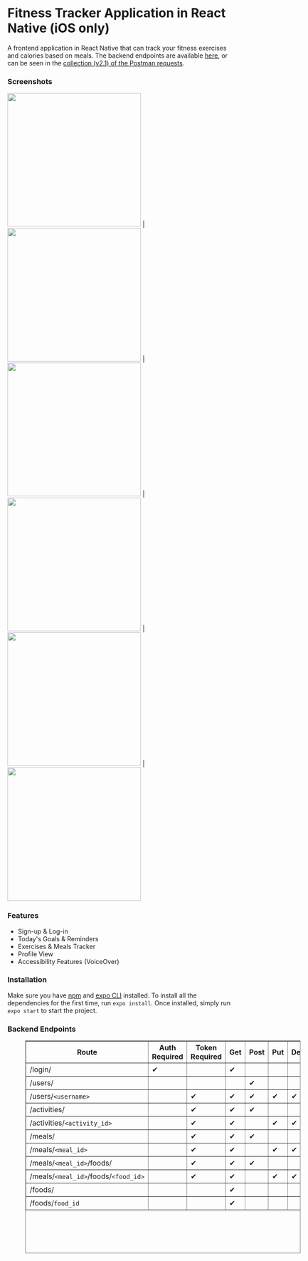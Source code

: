 # Fitness Tracker Application in React Native (iOS only)
A frontend application in React Native that can track your fitness exercises and calories based on meals. The backend endpoints are available [here](#be), or can be seen in the [collection (v2.1) of the Postman requests](/ReactNative.postman_collection.json).

### Screenshots
<img src="screenshots/login.PNG" width="300"> | <img src="screenshots/add_exercise.PNG" width="300"> | <img src="screenshots/exercises.PNG" width="300"> | <img src="screenshots/today.PNG" width="300"> | <img src="screenshots/meals.PNG" width="300"> | <img src="screenshots/profile.PNG" width="300">

### Features
- Sign-up & Log-in
- Today's Goals & Reminders
- Exercises & Meals Tracker
- Profile View
- Accessibility Features (VoiceOver)

### Installation
Make sure you have [npm](https://docs.npmjs.com/) and [expo CLI](https://docs.expo.io/workflow/expo-cli/) installed. To install all the dependencies for the first time, run `expo install`. Once installed, simply run `expo start` to start the project.

<a name="be"></a>
### Backend Endpoints
<figure class="md-table-fig">
<table class="md-table" style="border-style: solid; height: 478px; width: 619px;" border="1">
<thead>
<tr class="md-end-block" style="height: 28px;">
<th style="height: 28px; width: 243px;"><span class="td-span"><span class="md-plain">Route</span></span></th>
<th style="height: 28px; width: 100px;"><span class="td-span"><span class="md-plain">Auth Required</span></span></th>
<th style="height: 28px; width: 107px;"><span class="td-span"><span class="md-plain">Token Required</span></span></th>
<th style="height: 28px; width: 31px;"><span class="td-span"><span class="md-plain">Get</span></span></th>
<th style="height: 28px; width: 37px;"><span class="td-span"><span class="md-plain">Post</span></span></th>
<th style="height: 28px; width: 30px;"><span class="td-span"><span class="md-plain">Put</span></span></th>
<th style="height: 28px; width: 53px;"><span class="td-span"><span class="md-plain">Delete</span></span></th>
</tr>
</thead>
<tbody>
<tr class="md-end-block" style="height: 30px;">
<td style="height: 30px; width: 243px;"><span class="td-span"><span class="md-plain">/login/</span></span></td>
<td style="height: 30px; width: 100px;"><span class="td-span"><span class="md-plain">✔︎</span></span></td>
<td style="height: 30px; width: 107px;"></td>
<td style="height: 30px; width: 31px;"><span class="td-span"><span class="md-plain">✔︎</span></span></td>
<td style="height: 30px; width: 37px;"></td>
<td style="height: 30px; width: 30px;"></td>
<td style="height: 30px; width: 53px;"></td>
</tr>
<tr class="md-end-block" style="height: 30px;">
<td style="height: 30px; width: 243px;"><span class="td-span"><span class="md-plain">/users/</span></span></td>
<td style="height: 30px; width: 100px;"></td>
<td style="height: 30px; width: 107px;"></td>
<td style="height: 30px; width: 31px;"></td>
<td style="height: 30px; width: 37px;"><span class="td-span"><span class="md-plain">✔︎</span></span></td>
<td style="height: 30px; width: 30px;"></td>
<td style="height: 30px; width: 53px;"></td>
</tr>
<tr class="md-end-block" style="height: 30px;">
<td style="height: 30px; width: 243px;"><span class="td-span"><span class="md-plain">/users/</span><span class="md-pair-s"><code>&lt;username&gt;</code></span></span></td>
<td style="height: 30px; width: 100px;"></td>
<td style="height: 30px; width: 107px;"><span class="td-span"><span class="md-plain">✔︎</span></span></td>
<td style="height: 30px; width: 31px;"><span class="td-span"><span class="md-plain">✔︎</span></span></td>
<td style="height: 30px; width: 37px;"><span class="td-span"><span class="md-plain">✔︎</span></span></td>
<td style="height: 30px; width: 30px;"><span class="td-span"><span class="md-plain">✔︎</span></span></td>
<td style="height: 30px; width: 53px;"><span class="td-span"><span class="md-plain">✔︎</span></span></td>
</tr>
<tr class="md-end-block" style="height: 30px;">
<td style="height: 30px; width: 243px;"><span class="td-span"><span class="md-plain">/activities/</span></span></td>
<td style="height: 30px; width: 100px;"></td>
<td style="height: 30px; width: 107px;"><span class="td-span"><span class="md-plain">✔︎</span></span></td>
<td style="height: 30px; width: 31px;"><span class="td-span"><span class="md-plain">✔︎</span></span></td>
<td style="height: 30px; width: 37px;"><span class="td-span"><span class="md-plain">✔︎</span></span></td>
<td style="height: 30px; width: 30px;"></td>
<td style="height: 30px; width: 53px;"></td>
</tr>
<tr class="md-end-block" style="height: 30px;">
<td style="height: 30px; width: 243px;"><span class="td-span"><span class="md-plain">/activities/</span><span class="md-pair-s"><code>&lt;activity_id&gt;</code></span></span></td>
<td style="height: 30px; width: 100px;"></td>
<td style="height: 30px; width: 107px;"><span class="td-span"><span class="md-plain">✔︎</span></span></td>
<td style="height: 30px; width: 31px;"><span class="td-span"><span class="md-plain">✔︎</span></span></td>
<td style="height: 30px; width: 37px;"></td>
<td style="height: 30px; width: 30px;"><span class="td-span"><span class="md-plain">✔︎</span></span></td>
<td style="height: 30px; width: 53px;"><span class="td-span"><span class="md-plain">✔︎</span></span></td>
</tr>
<tr class="md-end-block" style="height: 30px;">
<td style="height: 30px; width: 243px;"><span class="td-span"><span class="md-plain">/meals/</span></span></td>
<td style="height: 30px; width: 100px;"></td>
<td style="height: 30px; width: 107px;"><span class="td-span"><span class="md-plain">✔︎</span></span></td>
<td style="height: 30px; width: 31px;"><span class="td-span"><span class="md-plain">✔︎</span></span></td>
<td style="height: 30px; width: 37px;"><span class="td-span"><span class="md-plain">✔︎</span></span></td>
<td style="height: 30px; width: 30px;"></td>
<td style="height: 30px; width: 53px;"></td>
</tr>
<tr class="md-end-block" style="height: 30px;">
<td style="height: 30px; width: 243px;"><span class="td-span"><span class="md-plain">/meals/</span><span class="md-pair-s"><code>&lt;meal_id&gt;</code></span></span></td>
<td style="height: 30px; width: 100px;"></td>
<td style="height: 30px; width: 107px;"><span class="td-span"><span class="md-plain">✔︎</span></span></td>
<td style="height: 30px; width: 31px;"><span class="td-span"><span class="md-plain">✔︎</span></span></td>
<td style="height: 30px; width: 37px;"></td>
<td style="height: 30px; width: 30px;"><span class="td-span"><span class="md-plain">✔︎</span></span></td>
<td style="height: 30px; width: 53px;"><span class="td-span"><span class="md-plain">✔︎</span></span></td>
</tr>
<tr class="md-end-block" style="height: 30px;">
<td style="height: 30px; width: 243px;"><span class="td-span"><span class="md-plain">/meals/</span><span class="md-pair-s"><code>&lt;meal_id&gt;</code></span><span class="md-plain">/foods/</span></span></td>
<td style="height: 30px; width: 100px;"></td>
<td style="height: 30px; width: 107px;"><span class="td-span"><span class="md-plain">✔︎</span></span></td>
<td style="height: 30px; width: 31px;"><span class="td-span"><span class="md-plain">✔︎</span></span></td>
<td style="height: 30px; width: 37px;"><span class="td-span"><span class="md-plain">✔︎</span></span></td>
<td style="height: 30px; width: 30px;"></td>
<td style="height: 30px; width: 53px;"></td>
</tr>
<tr class="md-end-block" style="height: 30px;">
<td style="height: 30px; width: 243px;"><span class="td-span"><span class="md-plain">/meals/</span><span class="md-pair-s"><code>&lt;meal_id&gt;</code></span><span class="md-plain">/foods/</span><span class="md-pair-s"><code>&lt;food_id&gt;</code></span></span></td>
<td style="height: 30px; width: 100px;"></td>
<td style="height: 30px; width: 107px;"><span class="td-span"><span class="md-plain">✔︎</span></span></td>
<td style="height: 30px; width: 31px;"><span class="td-span"><span class="md-plain">✔︎</span></span></td>
<td style="height: 30px; width: 37px;"></td>
<td style="height: 30px; width: 30px;"><span class="td-span"><span class="md-plain">✔︎</span></span></td>
<td style="height: 30px; width: 53px;"><span class="td-span"><span class="md-plain">✔︎</span></span></td>
</tr>
<tr class="md-end-block" style="height: 30px;">
<td style="height: 30px; width: 243px;"><span class="td-span"><span class="md-plain">/foods/</span></span></td>
<td style="height: 30px; width: 100px;"></td>
<td style="height: 30px; width: 107px;"></td>
<td style="height: 30px; width: 31px;"><span class="td-span"><span class="md-plain">✔︎</span></span></td>
<td style="height: 30px; width: 37px;"></td>
<td style="height: 30px; width: 30px;"></td>
<td style="height: 30px; width: 53px;"></td>
</tr>
<tr class="md-end-block" style="height: 30px;">
<td style="height: 30px; width: 243px;"><span class="td-span"><span class="md-plain">/foods/</span><span class="md-pair-s"><code>food_id</code></span></span></td>
<td style="height: 30px; width: 100px;"></td>
<td style="height: 30px; width: 107px;"></td>
<td style="height: 30px; width: 31px;"><span class="td-span"><span class="md-plain">✔︎</span></span></td>
<td style="height: 30px; width: 37px;"></td>
<td style="height: 30px; width: 30px;"></td>
<td style="height: 30px; width: 53px;"></td>
</tr>
</tbody>
</table>
</figure>
